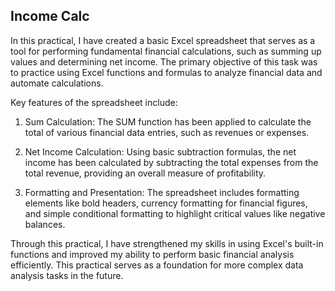 ## Income Calc

In this practical, I have created a basic Excel spreadsheet that serves as a tool for performing fundamental financial calculations, such as summing up values and determining net income. The primary objective of this task was to practice using Excel functions and formulas to analyze financial data and automate calculations.

Key features of the spreadsheet include:

1. Sum Calculation: The SUM function has been applied to calculate the total of various financial data entries, such as revenues or expenses.

2. Net Income Calculation: Using basic subtraction formulas, the net income has been calculated by subtracting the total expenses from the total revenue, providing an overall measure of profitability.

3. Formatting and Presentation: The spreadsheet includes formatting elements like bold headers, currency formatting for financial figures, and simple conditional formatting to highlight critical values like negative balances.

Through this practical, I have strengthened my skills in using Excel's built-in functions and improved my ability to perform basic financial analysis efficiently. This practical serves as a foundation for more complex data analysis tasks in the future.

